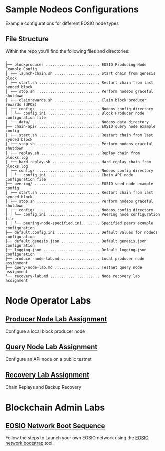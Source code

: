 # Sample Nodeos Configurations
Example configurations for different EOSIO node types

## File Structure

Within the repo you'll find the following files and directories:

```
. 
├── blockproducer ........................ EOSIO Producing Node Example Config
│ ├── launch-chain.sh .................... Start chain from genesis block 
│ ├── start.sh ........................... Restart chain from last synced block
│ ├── stop.sh ............................ Perform nodeos graceful shutdown
│ ├── claimrewards.sh .................... Claim block producer rewards (dPOS)
│ ├── config/ ............................ Nodeos config directory
│ │ └── config.ini ....................... Block Producer node configuration file
│ └── data/ .............................. Nodeos data directory
├── chain-api/ ........................... EOSIO query node example config
│ ├── start.sh ........................... Restart chain from last synced block
│ ├── stop.sh ............................ Perform nodeos graceful shutdown
│ ├── replay.sh .......................... Replay chain from blocks.log
│ └── hard-replay.sh ..................... Hard replay chain from blocks.log
│ ├── config/ ............................ Nodeos config directory
│ │ └── config.ini ....................... Chain API node configuration file
├── peering/ ............................. EOSIO seed node example config
│ ├── start.sh ........................... Restart chain from last synced block
│ ├── stop.sh ............................ Perform nodeos graceful shutdown
│ ├── config/ ............................ Nodeos config directory
│ │ └── config.ini ....................... Peering node configuration file 
│ │ └── peering-node-specified.ini........ Specified peers example configuration
├── default.config.ini ................... Default values for nodeos configuration  
├── default.genesis.json ................. Default genesis.json configuration 
├── logging.json ......................... Default logging.json configuration 
├── producer-node-lab.md ................. Local producer node assignment
├── query-node-lab.md .................... Testnet query node assignment
└── recovery-lab.md ...................... Node recovery lab assignment
```

# Node Operator Labs 

## [Producer Node Lab Assignment](https://github.com/eoscostarica/sample-nodeos-configs/blob/main/producer-node-lab.md)
Configure a local block producer node

## [Query Node Lab Assignment](https://github.com/eoscostarica/sample-nodeos-configs/blob/main/query-node-lab.md)
Configure an API node on a public testnet

## [Recovery Lab Assignment](https://github.com/eoscostarica/sample-nodeos-configs/blob/main/recovery-lab.md)
Chain Replays and Backup Recovery 

# Blockchain Admin Labs

## [EOSIO Network Boot Sequence](https://github.com/eoscostarica/sample-nodeos-configs/blob/main/network-boot-lab.md)

Follow the steps to Launch your own EOSIO network using the [EOSIO network bootstrap](https://github.com/eoscostarica/eosio-network-bootstrap) tool.
